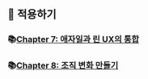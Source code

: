 ## 🦄 적용하기

### 📚[Chapter 7: 애자일과 린 UX의 통합](https://github.com/saseungmin/summary_of_technical_books/tree/main/summarize_books_in_markdown/LEAN-UX/Part%203/Chapter%207)

### 📚[Chapter 8: 조직 변화 만들기](https://github.com/saseungmin/summary_of_technical_books/tree/main/summarize_books_in_markdown/LEAN-UX/Part%203/Chapter%208)
